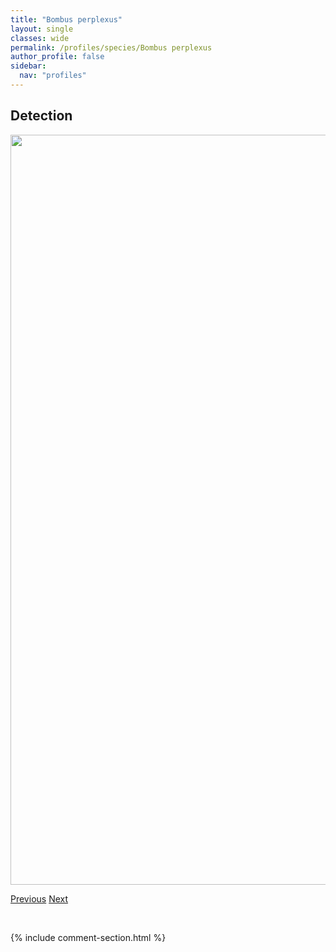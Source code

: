 ```yaml
---
title: "Bombus perplexus"
layout: single
classes: wide
permalink: /profiles/species/Bombus perplexus
author_profile: false
sidebar:
  nav: "profiles"
---
```


<h2>Detection</h2>

<a href="/ANBC/assets/figures/species/Bombus perplexus/range-map.png">
<img src="/ANBC/assets/figures/species/Bombus perplexus/range-map.png" height = "1200" width = "800">
</a>

<a href="/profiles/species/Bombus occidentalis" class="pagination--pager" title="PreviousName">Previous</a> <a href="/profiles/species/Bombus polaris" class="pagination--pager" title="NextName">Next</a>

<p>&nbsp;</p>

{% include comment-section.html %}
